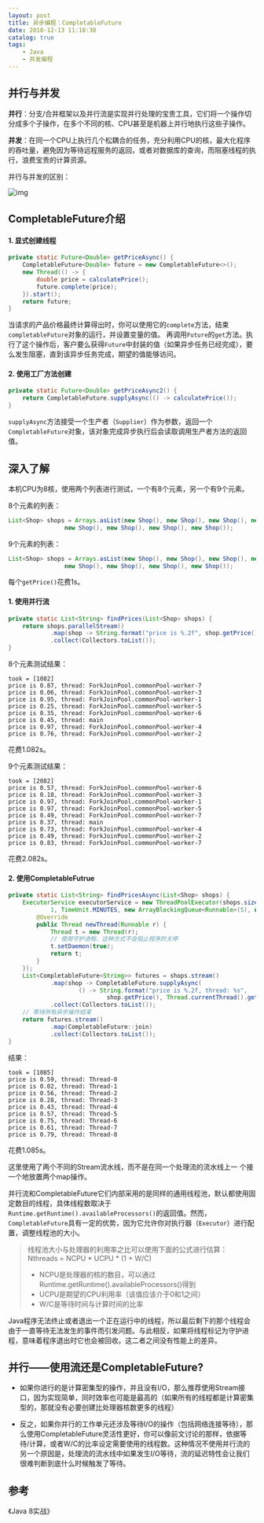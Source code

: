 ```yaml
---
layout: post
title: 异步编程：CompletableFuture
date: 2018-12-13 11:18:38
catalog: true
tags:
    - Java
    - 并发编程
---
```


## 并行与并发

**并行**：分支/合并框架以及并行流是实现并行处理的宝贵工具，它们将一个操作切分成多个子操作，在多个不同的核、CPU甚至是机器上并行地执行这些子操作。

**并发**：在同一个CPU上执行几个松耦合的任务，充分利用CPU的核，最大化程序的吞吐量，避免因为等待远程服务的返回，或者对数据库的查询，而阻塞线程的执行，浪费宝贵的计算资源。

并行与并发的区别：

![img](../../../../img/in-post/post-java/diff.png)

## CompletableFuture介绍

#### 1. 显式创建线程

```java
private static Future<Double> getPriceAsync() {
    CompletableFuture<Double> future = new CompletableFuture<>();
    new Thread(() -> {
        double price = calculatePrice();
        future.complete(price);
    }).start();
    return future;
}
```

当请求的产品价格最终计算得出时，你可以使用它的`complete`方法，结束`completableFuture`对象的运行，并设置变量的值。
再调用`Future`的`get`方法。执行了这个操作后，客户要么获得`Future`中封装的值（如果异步任务已经完成），要么发生阻塞，直到该异步任务完成，期望的值能够访问。

#### 2. 使用工厂方法创建

```java
private static Future<Double> getPriceAsync2() {
    return CompletableFuture.supplyAsync(() -> calculatePrice());
}
```

`supplyAsync`方法接受一个生产者（`Supplier`）作为参数，返回一个`CompletableFuture`对象，该对象完成异步执行后会读取调用生产者方法的返回值。

## 深入了解

本机CPU为8核，使用两个列表进行测试，一个有8个元素，另一个有9个元素。

8个元素的列表：
```java
List<Shop> shops = Arrays.asList(new Shop(), new Shop(), new Shop(), new Shop(), new Shop(),
                new Shop(), new Shop(), new Shop(), new Shop());
```

9个元素的列表：
```java
List<Shop> shops = Arrays.asList(new Shop(), new Shop(), new Shop(), new Shop(), new Shop(), new Shop(),
                new Shop(), new Shop(), new Shop(), new Shop());
```

每个`getPrice()`花费1s。

#### 1. 使用并行流

```java
private static List<String> findPrices(List<Shop> shops) {
    return shops.parallelStream()
            .map(shop -> String.format("price is %.2f", shop.getPrice()))
            .collect(Collectors.toList());
}
```

8个元素测试结果：
```
took = [1082]
price is 0.87, thread: ForkJoinPool.commonPool-worker-7
price is 0.06, thread: ForkJoinPool.commonPool-worker-3
price is 0.95, thread: ForkJoinPool.commonPool-worker-1
price is 0.25, thread: ForkJoinPool.commonPool-worker-5
price is 0.35, thread: ForkJoinPool.commonPool-worker-6
price is 0.45, thread: main
price is 0.97, thread: ForkJoinPool.commonPool-worker-4
price is 0.76, thread: ForkJoinPool.commonPool-worker-2
```

花费1.082s。

9个元素测试结果：
```
took = [2082]
price is 0.57, thread: ForkJoinPool.commonPool-worker-6
price is 0.18, thread: ForkJoinPool.commonPool-worker-3
price is 0.97, thread: ForkJoinPool.commonPool-worker-1
price is 0.97, thread: ForkJoinPool.commonPool-worker-5
price is 0.49, thread: ForkJoinPool.commonPool-worker-7
price is 0.37, thread: main
price is 0.73, thread: ForkJoinPool.commonPool-worker-4
price is 0.49, thread: ForkJoinPool.commonPool-worker-2
price is 0.83, thread: ForkJoinPool.commonPool-worker-7
```

花费2.082s。

#### 2. 使用CompletableFutrue

```java
private static List<String> findPricesAsync(List<Shop> shops) {
    ExecutorService executorService = new ThreadPoolExecutor(shops.size(), shops.size(),
            1, TimeUnit.MINUTES, new ArrayBlockingQueue<Runnable>(5), new ThreadFactory() {
        @Override
        public Thread newThread(Runnable r) {
            Thread t = new Thread(r);
            // 使用守护进程，这种方式不会阻止程序的关停
            t.setDaemon(true);
            return t;
        }
    });
    List<CompletableFuture<String>> futures = shops.stream()
            .map(shop -> CompletableFuture.supplyAsync(
                    () -> String.format("price is %.2f, thread: %s",
                            shop.getPrice(), Thread.currentThread().getName()), executorService))
            .collect(Collectors.toList());
    // 等待所有异步操作结束
    return futures.stream()
            .map(CompletableFuture::join)
            .collect(Collectors.toList());
}
```

结果：
```
took = [1085]
price is 0.59, thread: Thread-0
price is 0.02, thread: Thread-1
price is 0.56, thread: Thread-2
price is 0.28, thread: Thread-3
price is 0.43, thread: Thread-4
price is 0.57, thread: Thread-5
price is 0.75, thread: Thread-6
price is 0.61, thread: Thread-7
price is 0.79, thread: Thread-8
```

花费1.085s。

这里使用了两个不同的Stream流水线，而不是在同一个处理流的流水线上一
个接一个地放置两个map操作。

并行流和CompletableFuture它们内部采用的是同样的通用线程池，默认都使用固定数目的线程，具体线程数取决于`Runtime.getRuntime().availableProcessors()`的返回值。然而， `CompletableFuture`具有一定的优势，因为它允许你对执行器（`Executor`）进行配置，调整线程池的大小。

> 线程池大小与处理器的利用率之比可以使用下面的公式进行估算：
Nthreads = NCPU * UCPU * (1 + W/C)
> - NCPU是处理器的核的数目，可以通过Runtime.getRuntime().availableProcessors()得到
> - UCPU是期望的CPU利用率（该值应该介于0和1之间）
> - W/C是等待时间与计算时间的比率

Java程序无法终止或者退出一个正在运行中的线程，所以最后剩下的那个线程会由于一直等待无法发生的事件而引发问题。与此相反，如果将线程标记为守护进程，意味着程序退出时它也会被回收。这二者之间没有性能上的差异。

## 并行——使用流还是CompletableFuture?

- 如果你进行的是计算密集型的操作，并且没有I/O，那么推荐使用Stream接口，因为实现简单，同时效率也可能是最高的（如果所有的线程都是计算密集型的，那就没有必要创建比处理器核数更多的线程）

- 反之，如果你并行的工作单元还涉及等待I/O的操作（包括网络连接等待），那么使用CompletableFuture灵活性更好，你可以像前文讨论的那样，依据等待/计算，或者W/C的比率设定需要使用的线程数。这种情况不使用并行流的另一个原因是，处理流的流水线中如果发生I/O等待，流的延迟特性会让我们很难判断到底什么时候触发了等待。

## 参考

《Java 8实战》